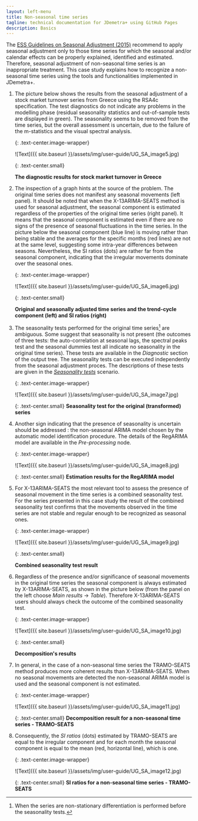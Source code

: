 ```yaml
---
layout: left-menu
title: Non-seasonal time series
tagline: technical documentation for JDemetra+ using GitHub Pages
description: Basics
---
```

The [ESS Guidelines on Seasonal Adjustment (2015)](https://ec.europa.eu/eurostat/documents/3859598/6830795/KS-GQ-15-001-EN-N.pdf/d8f1e5f5-251b-4a69-93e3-079031b74bd3) 
recommend to apply seasonal adjustment only to those time series for which the seasonal
and/or calendar effects can be properly explained, identified and
estimated. Therefore, seasonal adjustment of non-seasonal time series is
an inappropriate treatment. This case study explains how to recognize a
non-seasonal time series using the tools and functionalities implemented
in JDemetra+.

1.  The picture below shows the results from the seasonal adjustment
    of a stock market turnover series from Greece using the RSA4c
    specification. The test diagnostics do not indicate any problems in
    the modelling phase (residual seasonality statistics and
    out-of-sample tests are displayed in green). The seasonality seems
    to be removed from the time series, but the overall assessment is
    uncertain, due to the failure of the m-statistics and the visual
    spectral analysis.

	{: .text-center.image-wrapper}

	![Text]({{ site.baseurl }}/assets/img/user-guide/UG_SA_image5.jpg)

	{: .text-center.small}
	
	**The diagnostic results for stock market turnover in Greece**

2.  The inspection of a graph hints at the source of the problem. The
    original time series does not manifest any seasonal movements (left
    panel). It should be noted that when the X-13ARIMA-SEATS method is used
    for seasonal adjustment, the seasonal component is estimated
    regardless of the properties of the original time series (right panel).
    It means that the seasonal component is estimated even if there are
    no signs of the presence of seasonal fluctuations in the time
    series. In the picture below the seasonal component (blue line) is
    moving rather than being stable and the averages for the specific months
    (red lines) are not at the same level, suggesting some intra-year
    differences between seasons. Nevertheless, the SI ratios (dots) are
    rather far from the seasonal component, indicating that the irregular
    movements dominate over the seasonal ones.

	{: .text-center.image-wrapper}

	![Text]({{ site.baseurl }}/assets/img/user-guide/UG_SA_image6.jpg)

	{: .text-center.small}

	**Original and seasonally adjusted time series and the trend-cycle component (left) and SI ratios (right)**

3.  The seasonality tests performed for the original time series[^1] are
    ambiguous. Some suggest that seasonality is not present (the
    outcomes of three tests: the auto-correlation at seasonal lags, the
    spectral peaks test and the seasonal dummies test all indicate no
    seasonality in the original time series). These tests are available
    in the *Diagnostic* section of the output tree. The seasonality tests can be
    executed independently from the seasonal adjustment proces. The descriptions of
    these tests are given in the [*Seasonality tests*](../case-studies/seasonalitytests.html) scenario. 
	 

	{: .text-center.image-wrapper}

	![Text]({{ site.baseurl }}/assets/img/user-guide/UG_SA_image7.jpg)

	{: .text-center.small}
	**Seasonality test for the original (transformed) series**

4.  Another sign indicating that the presence of seasonality is uncertain
    should be addressed : the non-seasonal ARIMA model chosen by the
    automatic model identification procedure. The details of the
    RegARIMA model are available in the *Pre-processing* node.

	{: .text-center.image-wrapper}

	![Text]({{ site.baseurl }}/assets/img/user-guide/UG_SA_image8.jpg)

	{: .text-center.small}
	**Estimation results for the RegARIMA model**

5.  For X-13ARIMA-SEATS the most relevant tool to assess the presence
    of seasonal movement in the time series is a combined seasonality
    test. For the series presented in this case study the result of the
    combined seasonality test confirms that the movements observed in
    the time series are not stable and regular enough to be recognized
    as seasonal ones.

	{: .text-center.image-wrapper}

	![Text]({{ site.baseurl }}/assets/img/user-guide/UG_SA_image9.jpg)

	{: .text-center.small}
	
	**Combined seasonality test result**

6.  Regardless of the presence and/or significance of seasonal movements
    in the original time series the seasonal component is always
    estimated by X-13ARIMA-SEATS, as shown in the picture below (from
    the panel on the left choose *Main results* → *Table*). Therefore
    X-13ARIMA-SEATS users should always check the outcome of the
    combined seasonality test.

	{: .text-center.image-wrapper}

	![Text]({{ site.baseurl }}/assets/img/user-guide/UG_SA_image10.jpg)

	{: .text-center.small}
	
	**Decomposition's results**

7.  In general, in the case of a non-seasonal time series the TRAMO-SEATS
    method produces more coherent results than X-13ARIMA-SEATS. When no
    seasonal movements are detected the non-seasonal ARIMA model is used
    and the seasonal component is not estimated.

	{: .text-center.image-wrapper}

	![Text]({{ site.baseurl }}/assets/img/user-guide/UG_SA_image11.jpg)

	{: .text-center.small}
	**Decomposition result for a non-seasonal time series - TRAMO-SEATS**

8.  Consequently, the *SI ratios* (dots) estimated by TRAMO-SEATS are
    equal to the irregular component and for each month the seasonal
    component is equal to the mean (red, horizontal line), which is
    one.

	{: .text-center.image-wrapper}

	![Text]({{ site.baseurl }}/assets/img/user-guide/UG_SA_image12.jpg)

	{: .text-center.small}
	**SI ratios for a non-seasonal time series - TRAMO-SEATS**


[^1]: When the series are non-stationary differentiation is performed
    before the seasonality tests.
